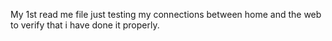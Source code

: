 My 1st read me file just testing my connections between home and the web to verify that i have done it properly.
